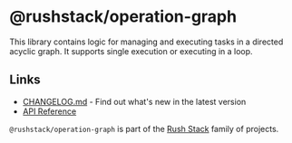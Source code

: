 # @rushstack/operation-graph

This library contains logic for managing and executing tasks in a directed acyclic graph. It supports single execution or executing in a loop.

## Links

- [CHANGELOG.md](
  https://github.com/microsoft/rushstack/blob/main/libraries/operation-graph/CHANGELOG.md) - Find
  out what's new in the latest version
- [API Reference](https://api.rushstack.io/pages/operation-graph/)

`@rushstack/operation-graph` is part of the [Rush Stack](https://rushstack.io/) family of projects.
